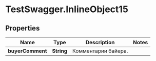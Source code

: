 # TestSwagger.InlineObject15

## Properties

Name | Type | Description | Notes
------------ | ------------- | ------------- | -------------
**buyerComment** | **String** | Комментарии байера. | 


